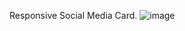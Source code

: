 Responsive Social Media Card.
![image](https://github.com/piyush0mandloi/22-90_responsive_social_media_card/assets/129135570/ae2422aa-a70e-478a-b9b3-20e296df02d7)
